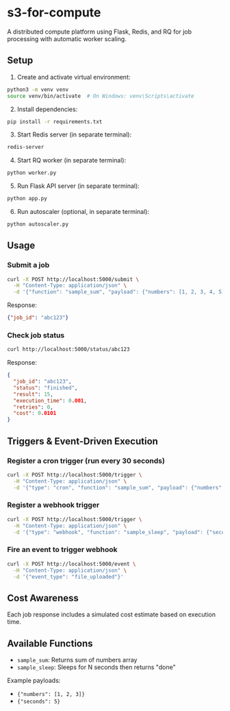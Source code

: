 # s3-for-compute

A distributed compute platform using Flask, Redis, and RQ for job processing with automatic worker scaling.

## Setup

1. Create and activate virtual environment:
```bash
python3 -m venv venv
source venv/bin/activate  # On Windows: venv\Scripts\activate
```

2. Install dependencies:
```bash
pip install -r requirements.txt
```

3. Start Redis server (in separate terminal):
```bash
redis-server
```

4. Start RQ worker (in separate terminal):
```bash
python worker.py
```

5. Run Flask API server (in separate terminal):
```bash
python app.py
```

6. Run autoscaler (optional, in separate terminal):
```bash
python autoscaler.py
```

## Usage

### Submit a job
```bash
curl -X POST http://localhost:5000/submit \
  -H "Content-Type: application/json" \
  -d '{"function": "sample_sum", "payload": {"numbers": [1, 2, 3, 4, 5]}}'
```

Response:
```json
{"job_id": "abc123"}
```


### Check job status
```bash
curl http://localhost:5000/status/abc123
```

Response:
```json
{
  "job_id": "abc123",
  "status": "finished",
  "result": 15,
  "execution_time": 0.001,
  "retries": 0,
  "cost": 0.0101
}
```

## Triggers & Event-Driven Execution

### Register a cron trigger (run every 30 seconds)
```bash
curl -X POST http://localhost:5000/trigger \
  -H "Content-Type: application/json" \
  -d '{"type": "cron", "function": "sample_sum", "payload": {"numbers": [1,2]}, "interval": 30}'
```

### Register a webhook trigger
```bash
curl -X POST http://localhost:5000/trigger \
  -H "Content-Type: application/json" \
  -d '{"type": "webhook", "function": "sample_sleep", "payload": {"seconds": 2}, "event_type": "file_uploaded"}'
```

### Fire an event to trigger webhook
```bash
curl -X POST http://localhost:5000/event \
  -H "Content-Type: application/json" \
  -d '{"event_type": "file_uploaded"}'
```

## Cost Awareness

Each job response includes a simulated cost estimate based on execution time.

## Available Functions

- `sample_sum`: Returns sum of numbers array
- `sample_sleep`: Sleeps for N seconds then returns "done"

Example payloads:
- `{"numbers": [1, 2, 3]}`
- `{"seconds": 5}`